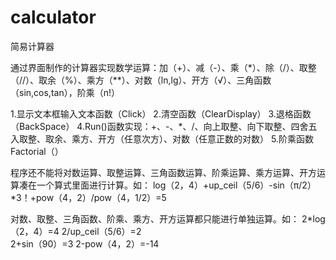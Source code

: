 # calculator
简易计算器

通过界面制作的计算器实现数学运算：加（+）、减（-）、乘（*）、除（/）、取整（//）、取余（%）、乘方（**）、对数（ln,lg）、开方（√）、三角函数（sin,cos,tan），阶乘（n!）

1.显示文本框输入文本函数（Click）
2.清空函数（ClearDisplay）
3.退格函数（BackSpace）
4.Run()函数实现：+、-、*、/、向上取整、向下取整、四舍五入取整、取余、乘方、开方（任意次方）、对数（任意正数的对数）
5.阶乘函数Factorial（）

程序还不能将对数运算、取整运算、三角函数运算、阶乘运算、乘方运算、开方运算凑在一个算式里面进行计算。如：
log（2，4）+up_ceil（5/6）-sin（π/2）*3！+pow（4，2）/pow（4，1/2）=5

对数、取整、三角函数、阶乘、乘方、开方运算都只能进行单独运算。如：
2*log（2，4）=4		2/up_ceil（5/6）=2	
2+sin（90）=3		2-pow（4，2）=-14
